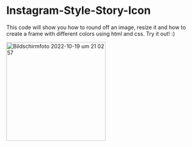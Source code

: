 # Instagram-Style-Story-Icon
This code will show you how to round off an image, resize it and how to create a frame with different colors using html and css.
Try it out! :)



<img width="261" alt="Bildschirmfoto 2022-10-19 um 21 02 57" src="https://user-images.githubusercontent.com/116149072/196783291-d975690a-4f2c-468c-bcec-33ba22068970.png">
